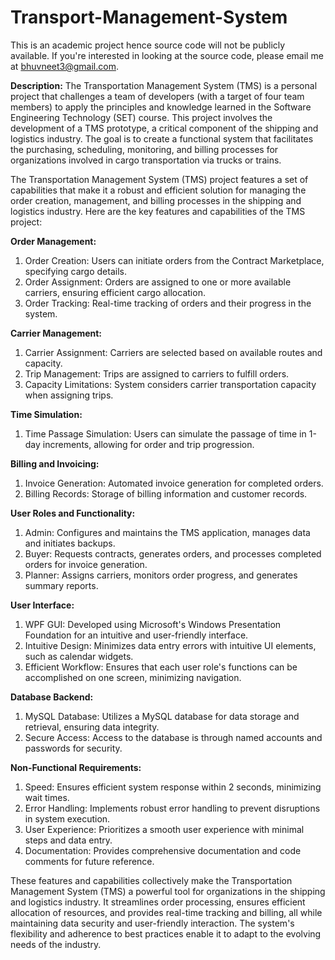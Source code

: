 # Transport-Management-System

This is an academic project hence source code will not be publicly available. If you're interested in looking at the source code, please email me at bhuvneet3@gmail.com.

<b>Description:</b>
The Transportation Management System (TMS) is a personal project that challenges a team of developers (with a target of four team members) to apply the principles and knowledge learned in the Software Engineering Technology (SET) course. This project involves the development of a TMS prototype, a critical component of the shipping and logistics industry. The goal is to create a functional system that facilitates the purchasing, scheduling, monitoring, and billing processes for organizations involved in cargo transportation via trucks or trains.

The Transportation Management System (TMS) project features a set of capabilities that make it a robust and efficient solution for managing the order creation, management, and billing processes in the shipping and logistics industry. Here are the key features and capabilities of the TMS project:

<b>Order Management:</b>
1. Order Creation: Users can initiate orders from the Contract Marketplace, specifying cargo details.
2. Order Assignment: Orders are assigned to one or more available carriers, ensuring efficient cargo allocation.
3. Order Tracking: Real-time tracking of orders and their progress in the system.

<b>Carrier Management:</b>
1. Carrier Assignment: Carriers are selected based on available routes and capacity.
2. Trip Management: Trips are assigned to carriers to fulfill orders.
3. Capacity Limitations: System considers carrier transportation capacity when assigning trips.

<b>Time Simulation:</b>
1. Time Passage Simulation: Users can simulate the passage of time in 1-day increments, allowing for order and trip progression.

<b>Billing and Invoicing:</b>
1. Invoice Generation: Automated invoice generation for completed orders.
2. Billing Records: Storage of billing information and customer records.

<b>User Roles and Functionality:</b>
1. Admin: Configures and maintains the TMS application, manages data and initiates backups.
2. Buyer: Requests contracts, generates orders, and processes completed orders for invoice generation.
3. Planner: Assigns carriers, monitors order progress, and generates summary reports.

<b>User Interface:</b>
1. WPF GUI: Developed using Microsoft's Windows Presentation Foundation for an intuitive and user-friendly interface.
2. Intuitive Design: Minimizes data entry errors with intuitive UI elements, such as calendar widgets.
3. Efficient Workflow: Ensures that each user role's functions can be accomplished on one screen, minimizing navigation.

<b>Database Backend:</b>
1. MySQL Database: Utilizes a MySQL database for data storage and retrieval, ensuring data integrity.
2. Secure Access: Access to the database is through named accounts and passwords for security.

<b>Non-Functional Requirements:</b>
1. Speed: Ensures efficient system response within 2 seconds, minimizing wait times.
2. Error Handling: Implements robust error handling to prevent disruptions in system execution.
3. User Experience: Prioritizes a smooth user experience with minimal steps and data entry.
4. Documentation: Provides comprehensive documentation and code comments for future reference.


These features and capabilities collectively make the Transportation Management System (TMS) a powerful tool for organizations in the shipping and logistics industry. It streamlines order processing, ensures efficient allocation of resources, and provides real-time tracking and billing, all while maintaining data security and user-friendly interaction. The system's flexibility and adherence to best practices enable it to adapt to the evolving needs of the industry.
